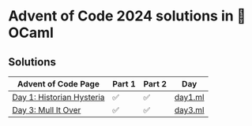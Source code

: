# Advent of Code 2024 solutions in 🐫 OCaml

## Solutions

| Advent of Code Page                                              | Part 1 | Part 2 | Day                    |
|------------------------------------------------------------------|--------|--------|------------------------|
| [Day 1: Historian Hysteria](https://adventofcode.com/2024/day/1) | ✅     | ✅     | [day1.ml](lib/day1.ml) |
| [Day 3: Mull It Over](https://adventofcode.com/2024/day/3)       | ✅     | ✅     | [day3.ml](lib/day3.ml) |




